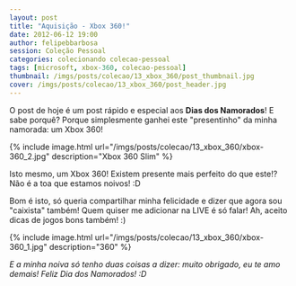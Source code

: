```yaml
---
layout: post
title: "Aquisição - Xbox 360!"
date: 2012-06-12 19:00
author: felipebbarbosa
session: Coleção Pessoal
categories: colecionando colecao-pessoal
tags: [microsoft, xbox-360, colecao-pessoal]
thumbnail: /imgs/posts/colecao/13_xbox_360/post_thumbnail.jpg
cover: /imgs/posts/colecao/13_xbox_360/post_header.jpg
---
```


O post de hoje é um post rápido e especial aos **Dias dos Namorados**! E sabe porquê? Porque simplesmente ganhei este "presentinho" da minha namorada: um Xbox 360!

<!--more-->

{% include image.html
  url="/imgs/posts/colecao/13_xbox_360/xbox-360_2.jpg"
  description="Xbox 360 Slim" %}

Isto mesmo, um Xbox 360! Existem presente mais perfeito do que este!? Não é a toa que estamos noivos! :D

Bom é isto, só queria compartilhar minha felicidade e dizer que agora sou "caixista" também! Quem quiser me adicionar na LIVE é só falar! Ah, aceito dicas de jogos bons também! :)

{% include image.html
  url="/imgs/posts/colecao/13_xbox_360/xbox-360_1.jpg"
  description="360" %}

_E a minha noiva só tenho duas coisas a dizer: muito obrigado, eu te amo demais! Feliz Dia dos Namorados! :D_
